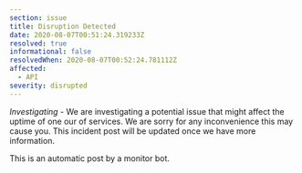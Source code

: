 ```yaml
---
section: issue
title: Disruption Detected
date: 2020-08-07T00:51:24.319233Z
resolved: true
informational: false
resolvedWhen: 2020-08-07T00:52:24.781112Z
affected:
  - API
severity: disrupted
---
```

*Investigating* - We are investigating a potential issue that might affect the uptime of one our of services. We are sorry for any inconvenience this may cause you. This incident post will be updated once we have more information.

This is an automatic post by a monitor bot.
        